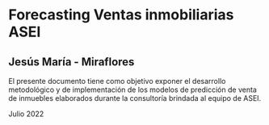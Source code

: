 
# Forecasting Ventas inmobiliarias ASEI
## Jesús María - Miraflores



El presente documento tiene como objetivo exponer el desarrollo metodológico y de implementación de los modelos de predicción de venta de inmuebles elaborados durante la consultoría brindada al equipo de ASEI.

Julio 2022
